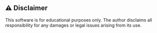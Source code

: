 ## ⚠️ Disclaimer
This software is for educational purposes only. The author disclaims all responsibility 
for any damages or legal issues arising from its use.
